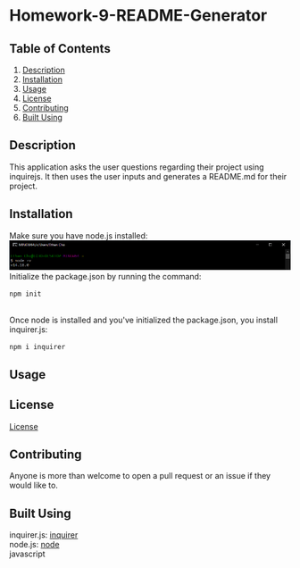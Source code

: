 # Homework-9-README-Generator 

## Table of Contents
1. [Description](#description) <br>
2. [Installation](#installation) <br>
3. [Usage](#usage)<br>
4. [License](#license)<br>
5. [Contributing](#contributing)<br>
6. [Built Using](#built-using)<br>

## Description

This application asks the user questions regarding their project using inquirejs. It then uses the user inputs and generates a README.md for their project.

## Installation

Make sure you have node.js installed:<br>
![node install](./images/node-install.PNG)
<br>Initialize the package.json by running the command:<br>
```shell
npm init
```
<br>Once node is installed and you've initialized the package.json, you install inquirer.js: <br>
```shell
npm i inquirer
```

## Usage



## License

[License](https://choosealicense.com/licenses/mit/)

## Contributing

Anyone is more than welcome to open a pull request or an issue if they would like to. 

## Built Using

inquirer.js: [inquirer](https://www.npmjs.com/package/inquirer)<br>
node.js: [node](https://nodejs.org/en/)<br>
javascript
